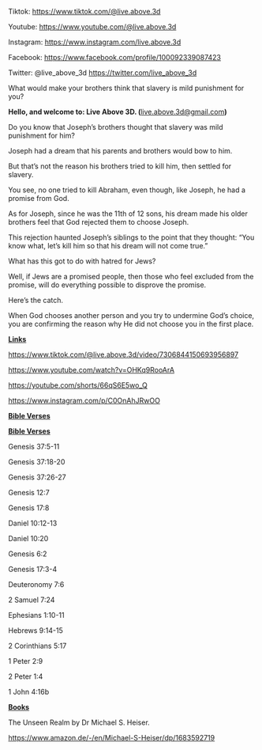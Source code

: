 Tiktok: <https://www.tiktok.com/@live.above.3d>

Youtube: <https://www.youtube.com/@live.above.3d>

Instagram: <https://www.instagram.com/live.above.3d>

Facebook: <https://www.facebook.com/profile/100092339087423>

Twitter: @live\_above\_3d <https://twitter.com/live_above_3d>

What would make your brothers think that slavery is mild punishment for
you?

**Hello, and welcome to: Live Above 3D.
(**<live.above.3d@gmail.com>**)**

Do you know that Joseph’s brothers thought that slavery was mild
punishment for him?

Joseph had a dream that his parents and brothers would bow to him.

But that’s not the reason his brothers tried to kill him, then settled
for slavery.

You see, no one tried to kill Abraham, even though, like Joseph, he had
a promise from God.

As for Joseph, since he was the 11th of 12 sons, his dream made his
older brothers feel that God rejected them to choose Joseph.

This rejection haunted Joseph’s siblings to the point that they thought:
“You know what, let’s kill him so that his dream will not come true.”

What has this got to do with hatred for Jews?

Well, if Jews are a promised people, then those who feel excluded from
the promise, will do everything possible to disprove the promise.

Here’s the catch.

When God chooses another person and you try to undermine God’s choice,
you are confirming the reason why He did not choose you in the first
place.

**<u>Links</u>**

<https://www.tiktok.com/@live.above.3d/video/7306844150693956897>

<https://www.youtube.com/watch?v=OHKq9RooArA>

<https://youtube.com/shorts/66qS6E5wo_Q>

<https://www.instagram.com/p/C0OnAhJRwOO>

**<u>Bible Verses</u>**

**<u>Bible Verses</u>**

Genesis 37:5-11

Genesis 37:18-20

Genesis 37:26-27

Genesis 12:7

Genesis 17:8

Daniel 10:12-13

Daniel 10:20

Genesis 6:2

Genesis 17:3-4

Deuteronomy 7:6

2 Samuel 7:24

Ephesians 1:10-11

Hebrews 9:14-15

2 Corinthians 5:17

1 Peter 2:9

2 Peter 1:4

1 John 4:16b

**<u>Books</u>**

The Unseen Realm by Dr Michael S. Heiser.

<https://www.amazon.de/-/en/Michael-S-Heiser/dp/1683592719>
